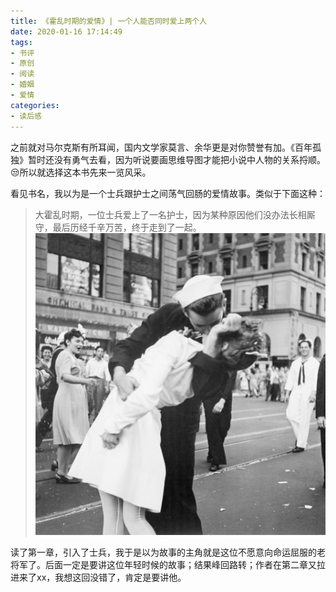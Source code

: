 ```yaml
---
title: 《霍乱时期的爱情》| 一个人能否同时爱上两个人
date: 2020-01-16 17:14:49
tags:
- 书评
- 原创
- 阅读
- 婚姻
- 爱情
categories:
- 读后感
---
```

之前就对马尔克斯有所耳闻，国内文学家莫言、余华更是对你赞誉有加。《百年孤独》暂时还没有勇气去看，因为听说要画思维导图才能把小说中人物的关系捋顺。😒所以就选择这本书先来一览风采。

看见书名，我以为是一个士兵跟护士之间荡气回肠的爱情故事。类似于下面这种：
> 大霍乱时期，一位士兵爱上了一名护士，因为某种原因他们没办法长相厮守，最后历经千辛万苦，终于走到了一起。
![胜利之吻](blog/themes/santu/source/images/Kissing_the_War_Goodbye.jpg)

读了第一章，引入了士兵，我于是以为故事的主角就是这位不愿意向命运屈服的老将军了。后面一定是要讲这位年轻时候的故事；结果峰回路转；作者在第二章又拉进来了xx，我想这回没错了，肯定是要讲他。
